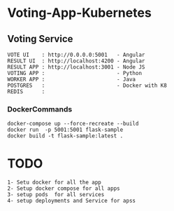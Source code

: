 # Voting-App-Kubernetes

## Voting Service



    VOTE UI    : http://0.0.0.0:5001   - Angular
    RESULT UI  : http://localhost:4200 - Angular 
    RESULT APP : http://localhost:3001 - Node JS
    VOTING APP :                       - Python
    WORKER APP :                       - Java
    POSTGRES   :                       - Docker with K8
    REDIS      :

### DockerCommands

    docker-compose up --force-recreate --build
    docker run  -p 5001:5001 flask-sample
    docker build -t flask-sample:latest .
    
    
# TODO

    1- Setu docker for all the app
    2- Setup docker compose for all apps 
    3- setup pods  for all services
    4- setup deployments and Service for apss


